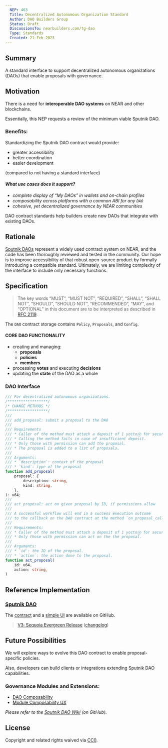 ```yaml
---
  NEP: 463
  Title: Decentralized Autonomous Organization Standard
  Author: DAO Builders Group
  Status: Draft
  DiscussionsTo: nearbuilders.com/tg-dao
  Type: Standards
  Created: 21-Feb-2023
---
```


## Summary

A standard interface to support decentralized autonomous organizations (DAOs) that enable proposals with governance.

## Motivation

There is a need for **interoperable DAO systems** on NEAR and other blockchains.

Essentially, this NEP requests a review of the minimum viable Sputnik DAO.

### Benefits:

Standardizing the Sputnik DAO contract would provide:

* greater accessibility
* better coordination
* easier development

(compared to not having a standard interface)

#### *What use cases does it support?*

* *complete display of “My DAOs” in wallets and on-chain profiles*
* *composability across platforms with a common ABI for any `DAO`*
* *cohesive, yet decentralized governance by NEAR communities*

DAO contract standards help builders create new DAOs that integrate with existing DAOs.

## Rationale

[Sputnik DAOs](https://github.com/near-daos/sputnik-dao-contract) represent a widely used contract system on NEAR, and the code has been thoroughly reviewed and tested in the community. Our hope is to improve accessibility of that robust open-source product by formally introducing a compatible standard. Ultimately, we are limiting complexity of the interface to include only necessary functions.

## Specification 

> The key words “MUST”, “MUST NOT”, “REQUIRED”, “SHALL”, “SHALL NOT”, “SHOULD”, “SHOULD NOT”, “RECOMMENDED”, “MAY”, and “OPTIONAL” in this document are to be interpreted as described in [RFC 2119](https://www.ietf.org/rfc/rfc2119.txt).

The `DAO` contract storage contains `Policy`, `Proposals`, and `Config`.

#### CORE DAO FUNCTIONALITY

* creating and managing:
  * **proposals**
  * **policies**
  * **members**
* processing **votes** and executing **decisions**
* updating the **state** of the DAO as a whole

### DAO Interface

```ts
/// For decentralized autonomous organizations.
/******************/
/* CHANGE METHODS */
/******************/
///
/// add_proposal: submit a proposal to the DAO
///
/// Requirements
/// * Caller of the method must attach a deposit of 1 yoctoⓃ for security purposes.
/// * Calling the method fails in case of insufficient deposit.
/// * Only those with permission can add the proposal.
/// * The proposal is added to a list of proposals.
///
/// Arguments:
/// * `description`: context of the proposal
/// * `kind`: type of the proposal
function add_proposal(
    proposal: {
        description: string,
        kind: string,
    },
): u64;
///
/// act_proposal: act on given proposal by ID, if permissions allow
///
/// A successful workflow will end in a success execution outcome
/// to the callback on the DAO contract at the method `on_proposal_callback`.
///
/// Requirements:
/// * Caller of the method must attach a deposit of 1 yoctoⓃ for security purposes.
/// * Only those with permission can act on the the proposal.
///
/// Arguments:
/// * `id`: the ID of the proposal.
/// * `action`: the action done to the proposal.
function act_proposal(
    id: u64,
    action: string,
)
```

## Reference Implementation

### [Sputnik DAO](https://github.com/near-daos/sputnik-dao-contract)

The [contract](https://github.com/near-daos/sputnik-dao-contract/tree/main/sputnikdao2) and a [simple UI](https://github.com/near-daos/sputnik-dao-2-ui-reference) are available on GitHub.

> [V3: Sequoia Evergreen Release](https://github.com/near-daos/sputnik-dao-contract/releases/tag/3.0.0) ([changelog](https://github.com/near-daos/sputnik-dao-contract/compare/2.0.0...3.0.0))

## Future Possibilities 

We will explore ways to evolve this DAO contract to enable proposal-specific policies.

Also, developers can build clients or integrations extending Sputnik DAO capabilities.

### Governance Modules and Extensions:

* [DAO Composability](https://github.com/near-daos/sputnik-dao-contract/wiki/DAO-Composability#governance-module)
* [Module Composability UX](https://github.com/near-daos/sputnik-dao-contract/wiki/Module-Composability-UX)

*Please refer to the [Sputnik DAO Wiki](https://github.com/near-daos/sputnik-dao-contract/wiki/%5BDRAFT%5D-DAO-Data-Model-Architectures#module-examples) (on GitHub).*

## License
[copyright]: #copyright

Copyright and related rights waived via [CC0](https://creativecommons.org/publicdomain/zero/1.0).
